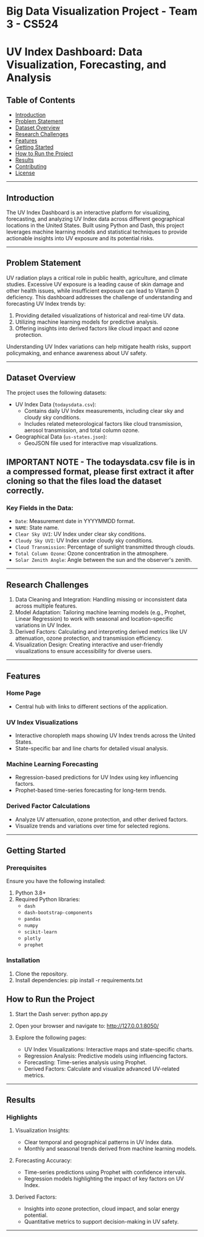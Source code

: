 # Big Data Visualization Project - Team 3 - CS524





# UV Index Dashboard: Data Visualization, Forecasting, and Analysis

## Table of Contents
- [Introduction](#introduction)
- [Problem Statement](#problem-statement)
- [Dataset Overview](#dataset-overview)
- [Research Challenges](#research-challenges)
- [Features](#features)
- [Getting Started](#getting-started)
- [How to Run the Project](#how-to-run-the-project)
- [Results](#results)
- [Contributing](#contributing)
- [License](#license)

---

## Introduction
The UV Index Dashboard is an interactive platform for visualizing, forecasting, and analyzing UV Index data across different geographical locations in the United States. Built using Python and Dash, this project leverages machine learning models and statistical techniques to provide actionable insights into UV exposure and its potential risks.

---

## Problem Statement
UV radiation plays a critical role in public health, agriculture, and climate studies. Excessive UV exposure is a leading cause of skin damage and other health issues, while insufficient exposure can lead to Vitamin D deficiency. This dashboard addresses the challenge of understanding and forecasting UV Index trends by:
1. Providing detailed visualizations of historical and real-time UV data.
2. Utilizing machine learning models for predictive analysis.
3. Offering insights into derived factors like cloud impact and ozone protection.

Understanding UV Index variations can help mitigate health risks, support policymaking, and enhance awareness about UV safety.

---

## Dataset Overview
The project uses the following datasets:
- UV Index Data (`todaysdata.csv`):
  - Contains daily UV Index measurements, including clear sky and cloudy sky conditions.
  - Includes related meteorological factors like cloud transmission, aerosol transmission, and total column ozone.
- Geographical Data (`us-states.json`):
  - GeoJSON file used for interactive map visualizations.
 
## IMPORTANT NOTE - The todaysdata.csv file is in a compressed format, please first extract it after cloning so that the files load the dataset correctly.
  
### Key Fields in the Data:
- `Date`: Measurement date in YYYYMMDD format.
- `NAME`: State name.
- `Clear Sky UVI`: UV Index under clear sky conditions.
- `Cloudy Sky UVI`: UV Index under cloudy sky conditions.
- `Cloud Transmission`: Percentage of sunlight transmitted through clouds.
- `Total Column Ozone`: Ozone concentration in the atmosphere.
- `Solar Zenith Angle`: Angle between the sun and the observer's zenith.

---

## Research Challenges
1. Data Cleaning and Integration: Handling missing or inconsistent data across multiple features.
2. Model Adaptation: Tailoring machine learning models (e.g., Prophet, Linear Regression) to work with seasonal and location-specific variations in UV Index.
3. Derived Factors: Calculating and interpreting derived metrics like UV attenuation, ozone protection, and transmission efficiency.
4. Visualization Design: Creating interactive and user-friendly visualizations to ensure accessibility for diverse users.

---

## Features
### Home Page
- Central hub with links to different sections of the application.

### UV Index Visualizations
- Interactive choropleth maps showing UV Index trends across the United States.
- State-specific bar and line charts for detailed visual analysis.

### Machine Learning Forecasting
- Regression-based predictions for UV Index using key influencing factors.
- Prophet-based time-series forecasting for long-term trends.

### Derived Factor Calculations
- Analyze UV attenuation, ozone protection, and other derived factors.
- Visualize trends and variations over time for selected regions.

---

## Getting Started
### Prerequisites
Ensure you have the following installed:
1. Python 3.8+
2. Required Python libraries:
   - `dash`
   - `dash-bootstrap-components`
   - `pandas`
   - `numpy`
   - `scikit-learn`
   - `plotly`
   - `prophet`

### Installation
1. Clone the repository.
2. Install dependencies:
   pip install -r requirements.txt

## How to Run the Project
1. Start the Dash server:
   python app.py
2. Open your browser and navigate to:
   http://127.0.0.1:8050/

3. Explore the following pages:
   - UV Index Visualizations: Interactive maps and state-specific charts.
   - Regression Analysis: Predictive models using influencing factors.
   - Forecasting: Time-series analysis using Prophet.
   - Derived Factors: Calculate and visualize advanced UV-related metrics.

---

## Results
### Highlights
1. Visualization Insights:
   - Clear temporal and geographical patterns in UV Index data.
   - Monthly and seasonal trends derived from machine learning models.

2. Forecasting Accuracy:
   - Time-series predictions using Prophet with confidence intervals.
   - Regression models highlighting the impact of key factors on UV Index.

3. Derived Factors:
   - Insights into ozone protection, cloud impact, and solar energy potential.
   - Quantitative metrics to support decision-making in UV safety.

---
